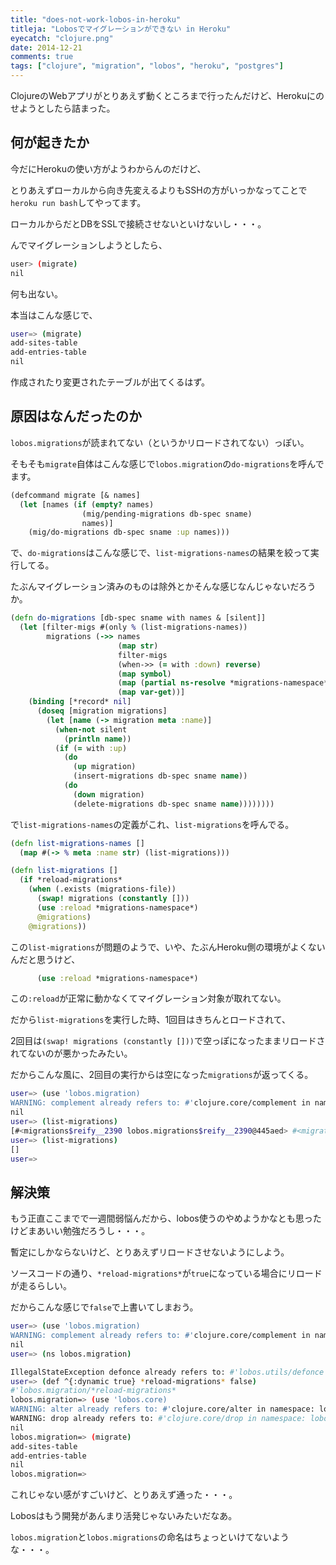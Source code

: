 ```yaml
---
title: "does-not-work-lobos-in-heroku"
titleja: "Lobosでマイグレーションができない in Heroku"
eyecatch: "clojure.png"
date: 2014-12-21
comments: true
tags: ["clojure", "migration", "lobos", "heroku", "postgres"]
---
```


ClojureのWebアプリがとりあえず動くところまで行ったんだけど、Herokuにのせようとしたら詰まった。

## 何が起きたか

今だにHerokuの使い方がようわからんのだけど、

とりあえずローカルから向き先変えるよりもSSHの方がいっかなってことで`heroku run bash`してやってます。

ローカルからだとDBをSSLで接続させないといけないし・・・。

んでマイグレーションしようとしたら、

``` sh
user> (migrate)
nil
```

何も出ない。

本当はこんな感じで、

``` sh
user=> (migrate)
add-sites-table
add-entries-table
nil
```

作成されたり変更されたテーブルが出てくるはず。

## 原因はなんだったのか

`lobos.migrations`が読まれてない（というかリロードされてない）っぽい。

そもそも`migrate`自体はこんな感じで`lobos.migration`の`do-migrations`を呼んでます。

``` clojure
(defcommand migrate [& names]
  (let [names (if (empty? names)
                (mig/pending-migrations db-spec sname)
                names)]
    (mig/do-migrations db-spec sname :up names)))
```

で、`do-migrations`はこんな感じで、`list-migrations-names`の結果を絞って実行してる。

たぶんマイグレーション済みのものは除外とかそんな感じなんじゃないだろうか。

``` clojure
(defn do-migrations [db-spec sname with names & [silent]]
  (let [filter-migs #(only % (list-migrations-names))
        migrations (->> names
                        (map str)
                        filter-migs
                        (when->> (= with :down) reverse)
                        (map symbol)
                        (map (partial ns-resolve *migrations-namespace*))
                        (map var-get))]
    (binding [*record* nil]
      (doseq [migration migrations]
        (let [name (-> migration meta :name)]
          (when-not silent
            (println name))
          (if (= with :up)
            (do
              (up migration)
              (insert-migrations db-spec sname name))
            (do
              (down migration)
              (delete-migrations db-spec sname name))))))))
```

で`list-migrations-names`の定義がこれ、`list-migrations`を呼んでる。

``` clojure
(defn list-migrations-names []
  (map #(-> % meta :name str) (list-migrations)))

(defn list-migrations []
  (if *reload-migrations*
    (when (.exists (migrations-file))
      (swap! migrations (constantly []))
      (use :reload *migrations-namespace*)
      @migrations)
    @migrations))
```

この`list-migrations`が問題のようで、いや、たぶんHeroku側の環境がよくないんだと思うけど、

``` clojure
      (use :reload *migrations-namespace*)
```

この`:reload`が正常に動かなくてマイグレーション対象が取れてない。

だから`list-migrations`を実行した時、1回目はきちんとロードされて、

2回目は`(swap! migrations (constantly []))`で空っぽになったままリロードされてないのが悪かったみたい。

だからこんな風に、2回目の実行からは空になった`migrations`が返ってくる。

``` sh
user=> (use 'lobos.migration)
WARNING: complement already refers to: #'clojure.core/complement in namespace: user, being replaced by: #'lobos.migration/complement
nil
user=> (list-migrations)
[#<migrations$reify__2390 lobos.migrations$reify__2390@445aed> #<migrations$reify__2392 lobos.migrations$reify__2392@42bfb95d>]
user=> (list-migrations)
[]
user=>
```

## 解決策

もう正直ここまでで一週間弱悩んだから、lobos使うのやめようかなとも思ったけどまあいい勉強だろうし・・・。

暫定にしかならないけど、とりあえずリロードさせないようにしよう。

ソースコードの通り、`*reload-migrations*`が`true`になっている場合にリロードが走るらしい。

だからこんな感じで`false`で上書いてしまおう。

``` sh
user=> (use 'lobos.migration)
WARNING: complement already refers to: #'clojure.core/complement in namespace: user, being replaced by: #'lobos.migration/complement
nil
user=> (ns lobos.migration)

IllegalStateException defonce already refers to: #'lobos.utils/defonce in namespace: lobos.migration  clojure.lang.Namespace.warnOrFailOnReplace (Namespace.java:88)
user=> (def ^{:dynamic true} *reload-migrations* false)
#'lobos.migration/*reload-migrations*
lobos.migration=> (use 'lobos.core)
WARNING: alter already refers to: #'clojure.core/alter in namespace: lobos.migration, being replaced by: #'lobos.core/alter
WARNING: drop already refers to: #'clojure.core/drop in namespace: lobos.migration, being replaced by: #'lobos.core/drop
nil
lobos.migration=> (migrate)
add-sites-table
add-entries-table
nil
lobos.migration=>
```

これじゃない感がすごいけど、とりあえず通った・・・。

Lobosはもう開発があんまり活発じゃないみたいだなあ。

`lobos.migration`と`lobos.migrations`の命名はちょっといけてないような・・・。
